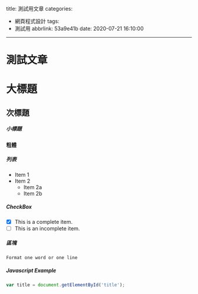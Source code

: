 title: 測試用文章
categories:
  - 網頁程式設計
tags:
  - 測試用
abbrlink: 53a9e41b
date: 2020-07-21 16:10:00
---
# 測試文章
<!-- more -->

# 大標題
## 次標題
##### 小標題
**粗體**

##### 列表
* Item 1
* Item 2   
  * Item 2a
  * Item 2b

##### CheckBox
- [x] This is a complete item.
- [ ] This is an incomplete item.

##### 區塊
`Format one word or one line`

##### Javascript Example
```javascript
var title = document.getElementById('title');
```
